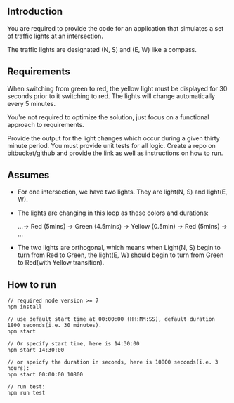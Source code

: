 ## Introduction
You are required to provide the code for an application that simulates a set of traffic lights at an intersection.

The traffic lights are designated (N, S) and (E, W) like a compass.

## Requirements
When switching from green to red, the yellow light must be displayed for 30 seconds prior to it switching to red. The lights will change automatically every 5 minutes.

You're not required to optimize the solution, just focus on a functional approach to requirements.

Provide the output for the light changes which occur during a given thirty minute period. You must provide unit tests for all logic.
Create a repo on bitbucket/github and provide the link as well as instructions on how to run.

## Assumes

*  For one intersection, we have two lights. They are light(N, S) and light(E, W).

* The lights are changing in this loop as these colors and durations:

	 ...-> Red (5mins) -> Green (4.5mins) -> Yellow (0.5min) -> Red (5mins) -> ...


* The two lights are orthogonal, which means when Light(N, S) begin to turn from Red to Green, the light(E, W) should begin to turn from Green to Red(with Yellow transition).

## How to run

```shell
// required node version >= 7
npm install

// use default start time at 00:00:00 (HH:MM:SS), default duration 1800 seconds(i.e. 30 minutes).
npm start

// Or specify start time, here is 14:30:00
npm start 14:30:00

// or speicfy the duration in seconds, here is 10800 seconds(i.e. 3 hours):
npm start 00:00:00 10800

// run test:
npm run test

```

